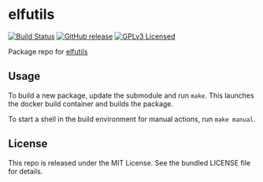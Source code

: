 elfutils
==========

[![Build Status](https://img.shields.io/circleci/project/amylum/elfutils/master.svg)](https://circleci.com/gh/amylum/elfutils)
[![GitHub release](https://img.shields.io/github/release/amylum/elfutils.svg)](https://github.com/amylum/elfutils/releases)
[![GPLv3 Licensed](https://img.shields.io/badge/license-GPLv3-green.svg)](https://www.tldrlegal.com/l/gpl-3.0)

Package repo for [elfutils](https://sourceware.org/elfutils/)

## Usage

To build a new package, update the submodule and run `make`. This launches the docker build container and builds the package.

To start a shell in the build environment for manual actions, run `make manual`.

## License

This repo is released under the MIT License. See the bundled LICENSE file for details.

